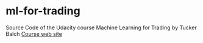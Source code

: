 # ml-for-trading
Source Code of the Udacity course Machine Learning for Trading by Tucker Balch 
[Course web site](https://www.udacity.com/course/machine-learning-for-trading--ud501)
